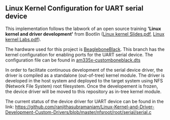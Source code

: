 ## Linux Kernel Configuration for UART serial device

This implementation follows the labwork of an open source training **'Linux kernel and driver development'** from Bootlin ([Linux kernel Slides.pdf](https://bootlin.com/doc/training/linux-kernel/linux-kernel-slides.pdf), [Linux kernel Labs.pdf](https://bootlin.com/doc/training/linux-kernel/linux-kernel-labs.pdf)).

The hardware used for this project is [BeagleboneBlack](http://beagleboard.org/black). This branch has the kernel configuration for enabling ports for the UART serial device. The configuration file can be found in [am335x-customboneblack.dts](https://github.com/ranjithasubramaniam/Linux-Kernel-and-Driver-Development-UART-Kernel-Config/blob/uart/arch/arm/boot/dts/am335x-customboneblack.dts)

In order to facilitate continuous development of the serial device driver, the driver is compiled as a standalone (out-of-tree) kernel module. The driver is developed in the host system and deployed to the target system using NFS (Network File System) root filesystem. Once the developement is frozen, the device driver will be moved to this repository as in-tree kernel module.

The current status of the device driver for UART device can be found in the link: https://github.com/ranjithasubramaniam/Linux-Kernel-and-Driver-Development-Custom-Drivers/blob/master/nfsroot/root/serial/serial.c
